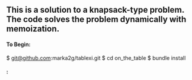 ## This is a solution to a knapsack-type problem.  The code solves the problem dynamically with memoization.

#### To Begin:
$ git@github.com:marka2g/tablexi.git
$ cd on_the_table
$ bundle install

#### :
